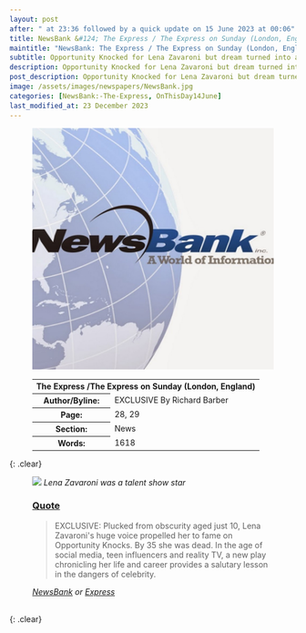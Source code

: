 ```yaml
---
layout: post
after: " at 23:36 followed by a quick update on 15 June 2023 at 00:06"
title: NewsBank &#124; The Express / The Express on Sunday (London, England) &#124; 14 June 2023
maintitle: "NewsBank: The Express / The Express on Sunday (London, England)"
subtitle: Opportunity Knocked for Lena Zavaroni but dream turned into a nightmare and death at 35
description: Opportunity Knocked for Lena Zavaroni but dream turned into a nightmare and death at 35.
post_description: Opportunity Knocked for Lena Zavaroni but dream turned into a nightmare and death at 35.
image: /assets/images/newspapers/NewsBank.jpg
categories: [NewsBank:-The-Express, OnThisDay14June]
last_modified_at: 23 December 2023
---
```


<figure class="fig1">
<img src="/assets/images/newspapers/NewsBank.jpg" class="full-width" />
</figure>

<figure class="fig2">
<table>
<tr>
<th colspan="2">The Express /The Express on Sunday (London, England)</th>
</tr>

<tr>
<th>Author/Byline:</th><td>EXCLUSIVE By Richard Barber</td>
</tr>

<tr>
<th>Page:</th><td>28, 29</td>
</tr>

<tr>
<th>Section:</th><td>News</td>
</tr>

<tr>
<th>Words:</th><td>1618</td>
</tr>

</table>
</figure>

{: .clear}

<figure class="fig3">
<img src="/assets/images/newspapers/4805595.avif" class="full-width" />
<cite>Lena Zavaroni was a talent show star</cite>
</figure>

<figure class="fig3">
<h3 id="quote"><a href="#quote">Quote</a></h3>
<blockquote>
<p>EXCLUSIVE: Plucked from obscurity aged just 10, Lena Zavaroni's huge voice propelled her to fame on Opportunity Knocks. By 35 she was dead. In the age of social media, teen influencers and reality TV, a new play chronicling her life and career provides a salutary lesson in the dangers of celebrity.</p>
</blockquote>
<cite><a class="external-link" href="https://infoweb.newsbank.com/apps/news/openurl?ctx_ver=z39.88-2004&rft_id=info%3Asid/infoweb.newsbank.com&svc_dat=UKNB&req_dat=55CA6C602C984FD8A3DCC6AF6BF4AE70&rft_val_format=info%3Aofi/fmt%3Akev%3Amtx%3Actx&rft_dat=document_id%3Anews%252F1922B1D9F10C1760">NewsBank</a> or <a class="external-link" href="https://www.express.co.uk/entertainment/theatre/1780852/Lena-Zavaroni-opportunity-knock-hughie-green">Express</a></cite>
</figure>

<br />{: .clear}

